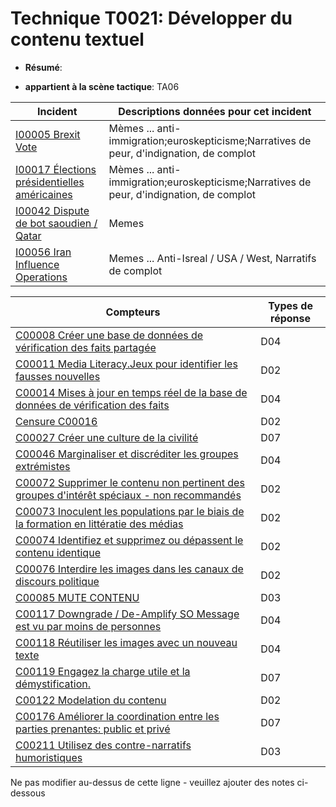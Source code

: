 # Technique T0021: Développer du contenu textuel

* **Résumé**:

* **appartient à la scène tactique**: TA06


|Incident |Descriptions données pour cet incident |
|-------- |-------------------- |
|[I00005 Brexit Vote](../generated_pages/incidents/I00005.md) |Mèmes ... anti-immigration;euroskepticisme;Narratives de peur, d'indignation, de complot |
|[I00017 Élections présidentielles américaines](../generated_pages/incidents/I00017.md) |Mèmes ... anti-immigration;euroskepticisme;Narratives de peur, d'indignation, de complot |
|[I00042 Dispute de bot saoudien / Qatar](../generated_pages/incidents/I00042.md) |Memes |
|[I00056 Iran Influence Operations](../generated_pages/incidents/I00056.md) |Memes ... Anti-Isreal / USA / West, Narratifs de complot |



|Compteurs |Types de réponse |
|-------- |-------------- |
|[C00008 Créer une base de données de vérification des faits partagée](../generated_pages/counters/C00008.md) |D04 |
|[C00011 Media Literacy.Jeux pour identifier les fausses nouvelles](../generated_pages/counters/C00011.md) |D02 ||[C00012 Règlement sur la plate-forme](../generated_pages/counters/C00012.md) |D02 |
|[C00014 Mises à jour en temps réel de la base de données de vérification des faits](../generated_pages/counters/C00014.md) |D04 |
|[Censure C00016](../generated_pages/counters/C00016.md) |D02 |
|[C00027 Créer une culture de la civilité](../generated_pages/counters/C00027.md) |D07 |
|[C00046 Marginaliser et discréditer les groupes extrémistes](../generated_pages/counters/C00046.md) |D04 |
|[C00072 Supprimer le contenu non pertinent des groupes d'intérêt spéciaux - non recommandés](../generated_pages/counters/C00072.md) |D02 |
|[C00073 Inoculent les populations par le biais de la formation en littératie des médias](../generated_pages/counters/C00073.md) |D02 |
|[C00074 Identifiez et supprimez ou dépassent le contenu identique](../generated_pages/counters/C00074.md) |D02 |
|[C00076 Interdire les images dans les canaux de discours politique](../generated_pages/counters/C00076.md) |D02 |
|[C00085 MUTE CONTENU](../generated_pages/counters/C00085.md) |D03 ||[C00107 Modelation du contenu](../generated_pages/counters/C00107.md) |D02 |
|[C00117 Downgrade / De-Amplify SO Message est vu par moins de personnes](../generated_pages/counters/C00117.md) |D04 |
|[C00118 Réutiliser les images avec un nouveau texte](../generated_pages/counters/C00118.md) |D04 |
|[C00119 Engagez la charge utile et la démystification.](../generated_pages/counters/C00119.md) |D07 |
|[C00122 Modelation du contenu](../generated_pages/counters/C00122.md) |D02 |
|[C00176 Améliorer la coordination entre les parties prenantes: public et privé](../generated_pages/counters/C00176.md) |D07 |
|[C00211 Utilisez des contre-narratifs humoristiques](../generated_pages/counters/C00211.md) |D03 |


Ne pas modifier au-dessus de cette ligne - veuillez ajouter des notes ci-dessous